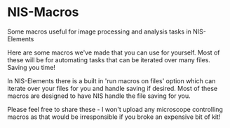 # NIS-Macros
Some macros useful for image processing and analysis tasks in NIS-Elements

Here are some macros we've made that you can use for yourself.
Most of these will be for automating tasks that can be iterated over many files. Saving you time!

In NIS-Elements there is a built in 'run macros on files' option which can iterate over your files for you and handle saving if desired.
Most of these macros are designed to have NIS handle the file saving for you.

Please feel free to share these - I won't upload any microscope controlling macros as that would be irresponsible if you broke an expensive bit of kit!
